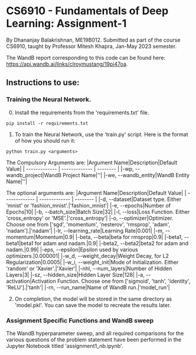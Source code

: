 # CS6910 - Fundamentals of Deep Learning: Assignment-1

By Dhananjay Balakrishnan, ME19B012.
Submitted as part of the course CS6910, taught by Professor Mitesh Khapra, Jan-May 2023 semester.

The WandB report corresponding to this code can be found here: https://api.wandb.ai/links/clroymustang/19pi47oa.

## Instructions to use:
### Training the Neural Network.
0. Install the requirements from the 'requirements.txt' file.
```
pip install -r requirements.txt
```
1. To train the Neural Network, use the 'train.py' script. Here is the format of how you should run it:

```
python train.py <arguments>
```

The Compulsory Arguments are:
|Argument Name|Description|Default Value|
| ------------- | ------------- | -------- |
|-wp, --wandb_project|WandB Project Name|''|
|-we, --wandb_entity|WandB Entity Name|''|

The optional arguments are:
|Argument Name|Description|Default Value|
| ------------- | ------------- | -------- |
|-d, --dataset|Dataset type. Either 'mnist' or 'fashion_mnist'.|'fashion_mnist'|
|-e, --epochs|Number of Epochs|10|
|-b, --batch_size|Batch Size|32|
|-l, --loss|Loss Function. Either 'cross_entropy' or 'MSE'.|'cross_entropy'|
|-o, --optimizer|Optimizer. Choose one from ['sgd', 'momentum', 'nesterov', 'rmsprop', 'adam', 'nadam'].|'nadam'|
|-lr, --learning_rate|Learning Rate|0.001|
|-m, --momentum|Momentum|0.9|
|-beta, --beta|beta for rmsprop|0.9|
|-beta1, --beta1|beta1 for adam and nadam.|0.9|
|-beta2, --beta2|beta2 for adam and nadam.|0.99|
|-eps, --epsilon|Epsilon used by various optimizers.|0.000001|
|-w_d, --weight_decay|Weight Decay, for L2 Regularization|0.0005|
|-w_i, --weight_init|Mode of Initialization. Either 'random' or 'Xavier'.|'Xavier'|
|-nhl, --num_layers|Number of Hidden Layers|3|
|-sz, --hidden_size|Hidden Layer Size|128|
|-a, --activation|Activation Function. Choose one from ['sigmoid', 'tanh', 'identity', 'ReLU'].|'tanh'|
|-rn, --run_name|Name of WandB run.|'model_run'|

2. On completion, the model will be stored in the same directory as 'model.pkl'. You can save the model to recreate the results later. 

### Assignment Specific Functions and WandB sweep
The WandB hyperparameter sweep, and all required comparisons for the various questions of the problem statement have been performed in the Jupyter Notebook titled 'assignment1_nb.ipynb'.


